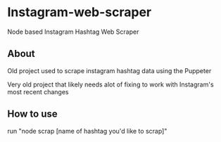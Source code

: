 # Instagram-web-scraper
Node based Instagram Hashtag Web Scraper

## About
Old project used to scrape instagram hashtag data using the Puppeter 

Very old project that likely needs alot of fixing to work with Instagram's most recent changes 

## How to use 

run "node scrap [name of hashtag you'd like to scrap]" 
